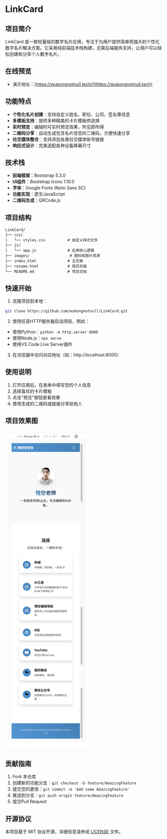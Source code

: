 # LinkCard

## 项目简介
LinkCard 是一款轻量级的数字名片应用，专注于为用户提供简单而强大的个性化数字名片解决方案。它采用纯前端技术栈构建，无需后端服务支持，让用户可以轻松创建和分享个人数字名片。

## 在线预览
- 演示地址：[https://wukongnotnull.tech/](https://wukongnotnull.tech)

## 功能特点
- **个性化名片创建**：支持自定义姓名、职位、公司、签名等信息
- **多模板支持**：提供多种精美的卡片模板供选择
- **实时预览**：编辑时可实时预览效果，所见即所得
- **二维码分享**：自动生成包含名片信息的二维码，方便快速分享
- **社交媒体整合**：支持添加各类社交媒体账号链接
- **响应式设计**：完美适配各种设备屏幕尺寸

## 技术栈
- **前端框架**：Bootstrap 5.3.0
- **UI组件**：Bootstrap Icons 1.10.0
- **字体**：Google Fonts (Noto Sans SC)
- **功能实现**：原生JavaScript
- **二维码生成**：QRCode.js

## 项目结构
```
LinkCard/
├── css/
│   └── styles.css          # 自定义样式文件
├── js/
│   └── app.js              # 应用核心逻辑
├── images/                  # 图标和图片资源
├── index.html              # 主页面
├── resume.html             # 简历页面
└── README.md               # 项目文档
```

## 快速开始
1. 克隆项目到本地：
```bash
git clone https://github.com/wukongnotnull/LinkCard.git
```

2. 使用任意HTTP服务器启动项目，例如：
- 使用Python：`python -m http.server 8000`
- 使用Node.js：`npx serve`
- 使用VS Code Live Server插件

3. 在浏览器中访问对应地址（如：http://localhost:8000）

## 使用说明
1. 打开应用后，在表单中填写您的个人信息
2. 选择喜欢的卡片模板
3. 点击"预览"按钮查看效果
4. 使用生成的二维码或链接分享给他人

## 项目效果图
![LinkCard效果图](效果图.jpg)

## 贡献指南
1. Fork 本仓库
2. 创建新的功能分支：`git checkout -b feature/AmazingFeature`
3. 提交您的更改：`git commit -m 'Add some AmazingFeature'`
4. 推送到分支：`git push origin feature/AmazingFeature`
5. 提交Pull Request

## 开源协议
本项目基于 MIT 协议开源，详细信息请参阅 [LICENSE](LICENSE) 文件。